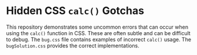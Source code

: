 # Hidden CSS `calc()` Gotchas

This repository demonstrates some uncommon errors that can occur when using the `calc()` function in CSS.  These are often subtle and can be difficult to debug. The `bug.css` file contains examples of incorrect `calc()` usage. The `bugSolution.css` provides the correct implementations.